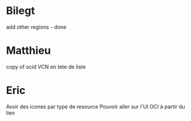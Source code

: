 #  Bilegt
add other regions - done

# Matthieu
copy of ocid
VCN en tete de liste

# Eric
Avoir des icones par type de resource
Pouvoir aller sur l'UI OCI à partir du lien
